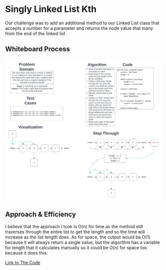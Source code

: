 # Singly Linked List Kth

Our challenge was to add an additional method to our Linked List class that accepts a number for a parameter and returns the node value that many from the end of the linked list

## Whiteboard Process

![linked_list_kth.png](./linked_list_kth.png)

## Approach & Efficiency

I believe that the approach I took is O(n) for time as the method still traverses through the entire list to get the length and so the time will increase as the list length does. As for space, the output would be O(1) because it will always return a single value, but the algorithm has a variable for length that it calculates manually so it could be O(n) for space too because it does this.

[Link to The Code](../../data_structures/linked_list.py)
